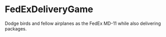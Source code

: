 # FedExDeliveryGame
Dodge birds and fellow airplanes as the FedEx MD-11 while also delivering packages.
